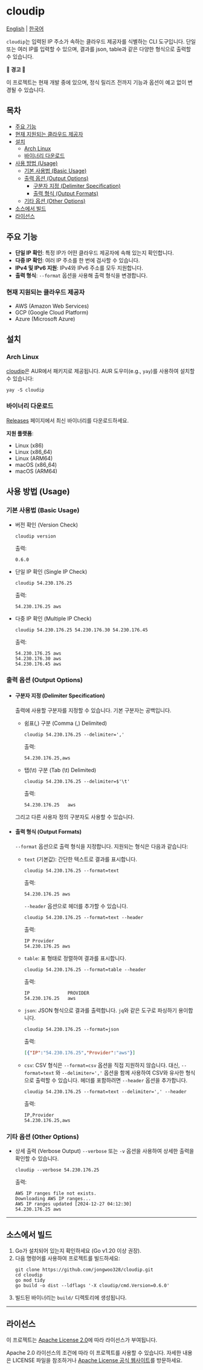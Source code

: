 # cloudip

[English](../README.md) | [한국어](./README_ko.md)

`cloudip`는 입력된 IP 주소가 속하는 클라우드 제공자를 식별하는 CLI 도구입니다. 단일 또는 여러 IP를 입력할 수 있으며, 결과를 json, table과 같은 다양한 형식으로 출력할 수 있습니다.

**🚨 경고 🚨**

이 프로젝트는 현재 개발 중에 있으며, 정식 릴리즈 전까지 기능과 옵션이 예고 없이 변경될 수 있습니다.

## 목차
- [주요 기능](#주요-기능)
- [현재 지원되는 클라우드 제공자](#현재-지원되는-클라우드-제공자)
- [설치](#설치)
  - [Arch Linux](#arch-linux)
  - [바이너리 다운로드](#바이너리-다운로드)
- [사용 방법 (Usage)](#사용-방법-usage)
  - [기본 사용법 (Basic Usage)](#기본-사용법-basic-usage)
  - [출력 옵션 (Output Options)](#출력-옵션-output-options)
    - [구분자 지정 (Delimiter Specification)](#구분자-지정-delimiter-specification)
    - [출력 형식 (Output Formats)](#출력-형식-output-formats)
  - [기타 옵션 (Other Options)](#기타-옵션-other-options)
- [소스에서 빌드](#소스에서-빌드)
- [라이선스](#라이선스)

## 주요 기능
- **단일 IP 확인**: 특정 IP가 어떤 클라우드 제공자에 속해 있는지 확인합니다.
- **다중 IP 확인**: 여러 IP 주소를 한 번에 검사할 수 있습니다.
- **IPv4 및 IPv6 지원**: IPv4와 IPv6 주소를 모두 지원합니다.
- **출력 형식**: `--format` 옵션을 사용해 출력 형식을 변경합니다.

### 현재 지원되는 클라우드 제공자
- AWS (Amazon Web Services)
- GCP (Google Cloud Platform)
- Azure (Microsoft Azure)

## 설치
### Arch Linux
[cloudip](https://aur.archlinux.org/packages/cloudip)은 AUR에서 패키지로 제공됩니다.
AUR 도우미(e.g., `yay`)를 사용하여 설치할 수 있습니다:
```shell
yay -S cloudip
```

### 바이너리 다운로드
[Releases](https://github.com/jongwoo328/cloudip/releases) 페이지에서 최신 바이너리를 다운로드하세요.

**지원 플랫폼**:
- Linux (x86)
- Linux (x86_64)
- Linux (ARM64)
- macOS (x86_64)
- macOS (ARM64)


## 사용 방법 (Usage)

### 기본 사용법 (Basic Usage)
- 버전 확인 (Version Check)
  ```shell
  cloudip version
  ```
  출력:
  ```text
  0.6.0
  ```

- 단일 IP 확인 (Single IP Check)
  ```shell
  cloudip 54.230.176.25
  ```
  출력:
  ```text
  54.230.176.25 aws
  ```

- 다중 IP 확인 (Multiple IP Check)
  ```shell
  cloudip 54.230.176.25 54.230.176.30 54.230.176.45
  ```
  출력:
  ```text
  54.230.176.25 aws
  54.230.176.30 aws
  54.230.176.45 aws
  ```

### 출력 옵션 (Output Options)
- #### 구분자 지정 (Delimiter Specification)
  출력에 사용할 구분자를 지정할 수 있습니다. 기본 구분자는 공백입니다.
  - 쉼표(,) 구분 (Comma (,) Delimited)
    ```shell
    cloudip 54.230.176.25 --delimiter=','
    ```
    출력:
    ```text
    54.230.176.25,aws
    ```

  - 탭(\t) 구분 (Tab (\t) Delimited)
    ```shell
    cloudip 54.230.176.25 --delimiter=$'\t'
    ```
    출력:
    ```text
    54.230.176.25   aws
    ```
  그리고 다른 사용자 정의 구분자도 사용할 수 있습니다.

- #### 출력 형식 (Output Formats)
  `--format` 옵션으로 출력 형식을 지정합니다. 지원되는 형식은 다음과 같습니다:
  - `text` (기본값): 간단한 텍스트로 결과를 표시합니다.
    ```shell
    cloudip 54.230.176.25 --format=text
    ```
    출력:
    ```text
    54.230.176.25 aws
    ```
    `--header` 옵션으로 헤더를 추가할 수 있습니다.
    ```shell
    cloudip 54.230.176.25 --format=text --header
    ```
    출력:
    ```text
    IP Provider
    54.230.176.25 aws
    ```

  - `table`: 표 형태로 정렬하여 결과를 표시합니다.
    ```shell
    cloudip 54.230.176.25 --format=table --header
    ```
    출력:
    ```text
    IP              PROVIDER 
    54.230.176.25   aws
    ```

  - `json`: JSON 형식으로 결과를 출력합니다. `jq`와 같은 도구로 파싱하기 용이합니다.
    ```shell
    cloudip 54.230.176.25 --format=json
    ```
    출력:
    ```json
    [{"IP":"54.230.176.25","Provider":"aws"}]
    ```

  - `csv`: CSV 형식은 `--format=csv` 옵션을 직접 지원하지 않습니다. 
    대신, `--format=text` 와 `--delimiter=','` 옵션을 함께 사용하여 CSV와 유사한 형식으로 출력할 수 있습니다. 헤더를 포함하려면 `--header` 옵션을 추가합니다.
    ```shell
    cloudip 54.230.176.25 --format=text --delimiter=',' --header
    ```
    출력:
    ```csv
    IP,Provider
    54.230.176.25,aws
    ```

### 기타 옵션 (Other Options)
- 상세 출력 (Verbose Output)
`--verbose` 또는 `-v` 옵션을 사용하여 상세한 출력을 확인할 수 있습니다.
  ```shell
  cloudip --verbose 54.230.176.25
  ```
  출력:
  ```text
  AWS IP ranges file not exists.
  Downloading AWS IP ranges...
  AWS IP ranges updated [2024-12-27 04:12:30]
  54.230.176.25 aws
  ```

---

## 소스에서 빌드
1. Go가 설치되어 있는지 확인하세요 (Go v1.20 이상 권장).
2. 다음 명령어를 사용하여 프로젝트를 빌드하세요:
   ```shell
   git clone https://github.com/jongwoo328/cloudip.git
   cd cloudip
   go mod tidy
   go build -o dist --ldflags '-X cloudip/cmd.Version=0.6.0'
   ```
3. 빌드된 바이너리는 `build/` 디렉토리에 생성됩니다.

---

## 라이선스
이 프로젝트는 [Apache License 2.0](../LICENSE)에 따라 라이선스가 부여됩니다.

Apache 2.0 라이선스의 조건에 따라 이 프로젝트를 사용할 수 있습니다. 자세한 내용은 LICENSE 파일을 참조하거나 [Apache License 공식 웹사이트](http://www.apache.org/licenses/LICENSE-2.0)를 방문하세요.
